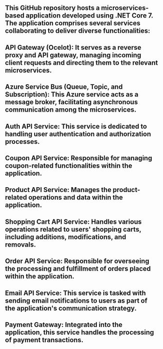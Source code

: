 ## This GitHub repository hosts a microservices-based application developed using .NET Core 7. The application comprises several services collaborating to deliver diverse functionalities:

## API Gateway (Ocelot): It serves as a reverse proxy and API gateway, managing incoming client requests and directing them to the relevant microservices.

## Azure Service Bus (Queue, Topic, and Subscription): This Azure service acts as a message broker, facilitating asynchronous communication among the microservices.

## Auth API Service: This service is dedicated to handling user authentication and authorization processes.

## Coupon API Service: Responsible for managing coupon-related functionalities within the application.

## Product API Service: Manages the product-related operations and data within the application.

## Shopping Cart API Service: Handles various operations related to users' shopping carts, including additions, modifications, and removals.

## Order API Service: Responsible for overseeing the processing and fulfillment of orders placed within the application.

## Email API Service: This service is tasked with sending email notifications to users as part of the application's communication strategy.

## Payment Gateway: Integrated into the application, this service handles the processing of payment transactions.
